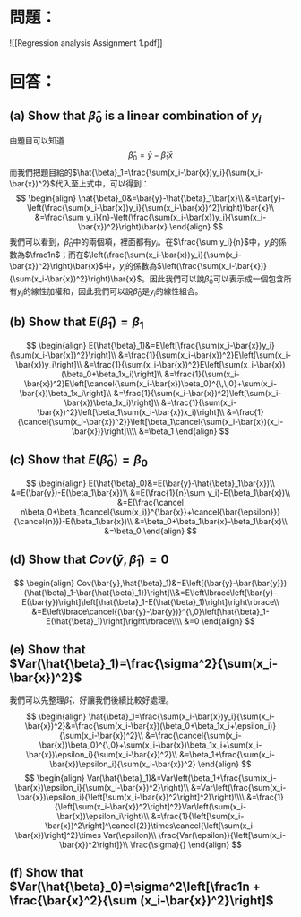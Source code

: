 # 問題：
![[Regression analysis Assignment 1.pdf]]
# 回答：
## (a) Show that $\hat{\beta}_0$ is a linear combination of $y_i$
由題目可以知道
$$
\hat{\beta}_0=\bar{y}-\hat{\beta}_1\bar{x}
$$
而我們把題目給的$\hat{\beta}_1=\frac{\sum(x_i-\bar{x})y_i}{\sum(x_i-\bar{x})^2}$代入至上式中，可以得到：
$$
\begin{align}
\hat{\beta}_0&=\bar{y}-\hat{\beta}_1\bar{x}\\
&=\bar{y}-\left(\frac{\sum(x_i-\bar{x})y_i}{\sum(x_i-\bar{x})^2}\right)\bar{x}\\
&=\frac{\sum y_i}{n}-\left(\frac{\sum(x_i-\bar{x})y_i}{\sum(x_i-\bar{x})^2}\right)\bar{x}
\end{align}
$$
我們可以看到，$\hat{\beta}_0$中的兩個項，裡面都有$y_i$。在$\frac{\sum y_i}{n}$中，$y_i$的係數為$\frac1n$；而在$\left(\frac{\sum(x_i-\bar{x})y_i}{\sum(x_i-\bar{x})^2}\right)\bar{x}$中，$y_i$的係數為$\left(\frac{\sum(x_i-\bar{x})}{\sum(x_i-\bar{x})^2}\right)\bar{x}$。因此我們可以說$\hat{\beta}_0$可以表示成一個包含所有$y_i$的線性加權和，因此我們可以說$\hat{\beta}_0$是$y_i$的線性組合。
## (b) Show that $E(\hat{\beta}_1)=\beta_1$
$$
\begin{align}
E(\hat{\beta}_1)&=E\left[\frac{\sum(x_i-\bar{x})y_i}{\sum(x_i-\bar{x})^2}\right]\\
&=\frac{1}{\sum(x_i-\bar{x})^2}E\left[\sum(x_i-\bar{x})y_i\right]\\
&=\frac{1}{\sum(x_i-\bar{x})^2}E\left[\sum(x_i-\bar{x})(\beta_0+\beta_1x_i)\right]\\
&=\frac{1}{\sum(x_i-\bar{x})^2}E\left[\cancel{\sum(x_i-\bar{x})\beta_0}^{\,\,0}+\sum(x_i-\bar{x})\beta_1x_i\right]\\
&=\frac{1}{\sum(x_i-\bar{x})^2}\left[\sum(x_i-\bar{x})\beta_1x_i)\right]\\
&=\frac{1}{\sum(x_i-\bar{x})^2}\left[\beta_1\sum(x_i-\bar{x})x_i)\right]\\
&=\frac{1}{\cancel{\sum(x_i-\bar{x})^2}}\left[\beta_1\cancel{\sum(x_i-\bar{x})(x_i-\bar{x})}\right]\\\\
&=\beta_1
\end{align}
$$
## (c) Show that $E(\hat{\beta}_0)=\beta_0$
$$
\begin{align}
E(\hat{\beta}_0)&=E(\bar{y}-\hat{\beta}_1\bar{x})\\
&=E(\bar{y})-E(\beta_1\bar{x})\\
&=E(\frac{1}{n}\sum y_i)-E(\beta_1\bar{x})\\
&=E(\frac{\cancel n\beta_0+\beta_1\cancel{\sum(x_i)}^{\bar{x}}+\cancel{\bar{\epsilon}}}{\cancel{n}})-E(\beta_1\bar{x})\\
&=\beta_0+\beta_1\bar{x}-\beta_1\bar{x}\\
&=\beta_0
\end{align}
$$
## (d) Show that $Cov(\bar{y},\hat{\beta}_1)=0$
$$
\begin{align}
Cov(\bar{y},\hat{\beta}_1)&=E\left[(\bar{y}-\bar{\bar{y}})(\hat{\beta}_1-\bar{\hat{\beta}_1})\right]\\&=E\left\lbrace\left[\bar{y}-E(\bar{y})\right]\left[\hat{\beta}_1-E(\hat{\beta}_1)\right]\right\rbrace\\
&=E\left\lbrace\cancel{(\bar{y}-\bar{y})}^{\,0}\left[\hat{\beta}_1-E(\hat{\beta}_1)\right]\right\rbrace\\\\
&=0
\end{align}
$$
## (e) Show that $Var(\hat{\beta}_1)=\frac{\sigma^2}{\sum(x_i-\bar{x})^2}$
我們可以先整理$\hat{\beta}_1$，好讓我們後續比較好處理。
$$
\begin{align}
\hat{\beta}_1=\frac{\sum(x_i-\bar{x})y_i}{\sum(x_i-\bar{x})^2}&=\frac{\sum(x_i-\bar{x})(\beta_0+\beta_1x_i+\epsilon_i)}{\sum(x_i-\bar{x})^2}\\
&=\frac{\cancel{\sum(x_i-\bar{x})\beta_0}^{\,0}+\sum(x_i-\bar{x})\beta_1x_i+\sum(x_i-\bar{x})\epsilon_i}{\sum(x_i-\bar{x})^2}\\
&=\beta_1+\frac{\sum(x_i-\bar{x})\epsilon_i}{\sum(x_i-\bar{x})^2}
\end{align}
$$
$$
\begin{align}
Var(\hat{\beta}_1)&=Var\left(\beta_1+\frac{\sum(x_i-\bar{x})\epsilon_i}{\sum(x_i-\bar{x})^2}\right)\\
&=Var\left(\frac{\sum(x_i-\bar{x})\epsilon_i}{\left[\sum(x_i-\bar{x})^2\right]^2}\right)\\\\
&=\frac{1}{\left[\sum(x_i-\bar{x})^2\right]^2}Var\left(\sum(x_i-\bar{x})\epsilon_i\right)\\
&=\frac{1}{\left[\sum(x_i-\bar{x})^2\right]^\cancel{2}}\times\cancel{\left[\sum(x_i-\bar{x})\right]^2}\times Var(\epsilon)\\
\frac{Var(\epsilon)}{\left[\sum(x_i-\bar{x})^2\right]}\\
\frac{\sigma}{}
\end{align}
$$
## (f) Show that $Var(\hat{\beta}_0)=\sigma^2\left[\frac1n + \frac{\bar{x}^2}{\sum (x_i-\bar{x})^2}\right]$
